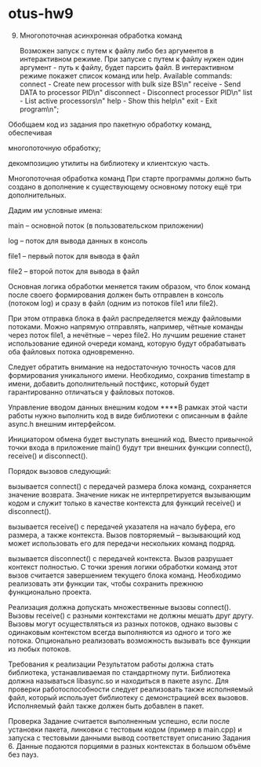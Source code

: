 # otus-hw9
9. Многопоточная асинхронная обработка команд

	Возможен запуск с путем к файлу либо без аргументов в интерактивном режиме.
	При запуске с путем к файлу нужен один аргумент - путь к файлу, будет парсить файл. В интерактивном режиме покажет список команд  или help.
	Available commands:
		connect <BS>          - Create new processor with bulk size BS\n"
		receive <PID> <DATA>  - Send DATA to processor PID\n"
		disconnect <PID>      - Disconnect processor PID\n"
		list                  - List active processors\n"
		help                  - Show this help\n"
		exit                  - Exit program\n";

Обобщаем код из задания про пакетную обработку команд, обеспечивая

многопоточную обработку;

декомпозицию утилиты на библиотеку и клиентскую часть.



Многопоточная обработка команд
При старте программы должно быть создано в дополнение к существующему основному потоку ещё три дополнительных.

Дадим им условные имена:

main – основной поток (в пользовательском приложении)

log – поток для вывода данных в консоль

file1 – первый поток для вывода в файл

file2 – второй поток для вывода в файл

Основная логика обработки меняется таким образом, что блок команд после своего формирования должен быть отправлен в консоль (потоком log) и сразу в файл (одним из потоков file1 или file2).

При этом отправка блока в файл распределяется между файловыми потоками. Можно напрямую отправлять, например, чётные команды через поток file1, а нечётные – через file2. Но лучшим решение станет использование единой очереди команд, которую будут обрабатывать оба файловых потока одновременно.

Следует обратить внимание на недостаточную точность часов для формирования уникального имени. Необходимо, сохранив timestamp в имени, добавить дополнительный постфикс, который будет гарантированно отличаться у файловых потоков.



Управление вводом данных внешним кодом
****В рамках этой части работы нужно выполнить код в виде библиотеки с описанным в файле async.h внешним интерфейсом.

Инициатором обмена будет выступать внешний код. Вместо привычной точки входа в приложение main() будут три внешних функции connect(), receive() и disconnect().

Порядок вызовов следующий:

вызывается connect() с передачей размера блока команд, сохраняется значение возврата. Значение никак не интерпретируется вызывающим кодом и служит только в качестве контекста для функций receive() и disconnect().

вызывается receive() c передачей указателя на начало буфера, его размера, а также контекста. Вызов повторяемый – вызывающий код может использовать его для передачи нескольких команд подряд.

вызывается disconnect() с передачей контекста. Вызов разрушает контекст полностью. С точки зрения логики обработки команд этот вызов считается завершением текущего блока команд. Необходимо реализовать эти функции так, чтобы сохранить прежнюю функционально проекта.

Реализация должна допускать множественные вызовы connect(). Вызовы receive() с разными контекстами не должны мешать друг другу. Вызовы могут осуществляться из разных потоков, однако вызовы с одинаковым контекстом всегда выполняются из одного и того же потока. Опционально реализовать возможность вызывать все функции из любых потоков.



Требования к реализации
Результатом работы должна стать библиотека, устанавливаемая по стандартному пути. Библиотека должна называться libasync.so и находиться в пакете async. Для проверки работоспособности следует реализовать также исполняемый файл, который использует библиотеку с демонстрацией всех вызовов. Исполняемый файл также должен быть добавлен в пакет.



Проверка
Задание считается выполненным успешно, если после установки пакета, линковки с тестовым кодом (пример в main.cpp) и запуска с тестовыми данными вывод соответствует описанию Задания 6. Данные подаются порциями в разных контекстах в большом объёме без пауз.